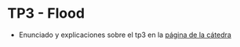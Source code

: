 # TP3 - Flood
 - Enunciado y explicaciones sobre el tp3 en la [página de la cátedra](https://algoritmos1rw.ddns.net/tps/2022-c1/tp3)
